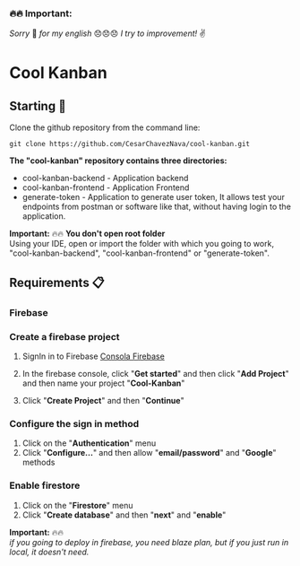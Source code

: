### 🔥🔥 __Important:__  
_Sorry_ 🙏 _for my english_ 😞😞😞 _I try to improvement!_ ✌️  

# Cool Kanban

## Starting 🚀

Clone the github repository from the command line:

```
git clone https://github.com/CesarChavezNava/cool-kanban.git
```

__The "cool-kanban" repository contains three directories:__
* cool-kanban-backend - Application backend
* cool-kanban-frontend - Application Frontend
* generate-token - Application to generate user token, It allows  test your endpoints from postman or software like that, without having login to the application.

__Important:__ 🔥🔥 __You don't open root folder__   
Using your IDE, open or import the folder with which you going to work, "cool-kanban-backend", "cool-kanban-frontend" or "generate-token".

## Requirements 📋

### __Firebase__

### Create a firebase project
1. SignIn in to Firebase [Consola Firebase](https://console.firebase.google.com/)

2. In the firebase console, click "__Get started__" and then click "__Add Project__" and then name your project "__Cool-Kanban__"

3. Click "__Create Project__" and then "__Continue__"

### Configure the sign in method
1. Click on the "__Authentication__" menu
2. Click "__Configure...__" and then allow "__email/password__" and "__Google__" methods

### Enable firestore
1. Click on the "__Firestore__" menu
2. Click "__Create database__" and then "__next__" and "__enable__"

__Important:__ 🔥🔥  
_if you going to deploy in firebase, you need blaze plan, but if you just run in local, it doesn't need._ 
